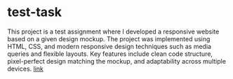 # test-task
This project is a test assignment where I developed a responsive website based on a given design mockup.  The project was implemented using HTML, CSS, and modern responsive design techniques such as media queries and flexible layouts. Key features include clean code structure, pixel-perfect design matching the mockup, and adaptability across multiple devices.
[link](https://medyanik-mykola.github.io/test-task/)

